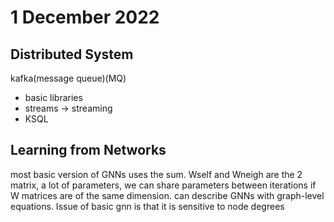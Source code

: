 # 1 December 2022

## Distributed System

kafka(message queue)(MQ)
  - basic libraries
  - streams -> streaming
  - KSQL
## Learning from Networks

most basic version of GNNs uses the sum. Wself and Wneigh are the 2 matrix, a lot of parameters, we can share parameters between iterations if W matrices are of the same dimension.
can describe GNNs with graph-level equations. Issue of basic gnn is that it is sensitive to node degrees
